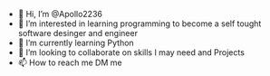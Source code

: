 - 👋 Hi, I’m @Apollo2236
- 👀 I’m interested in learning programming to become a self tought software desinger and engineer 
- 🌱 I’m currently learning Python
- 💞️ I’m looking to collaborate on skills I may need and Projects
- 📫 How to reach me DM me

<!---
Apollo2236/Apollo2236 is a ✨ special ✨ repository because its `README.md` (this file) appears on your GitHub profile.
You can click the Preview link to take a look at your changes.
--->
